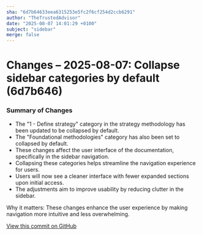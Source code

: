 ```yaml
---
sha: "6d7b64633eea6315253e5fc2f6cf254d2ccb6291"
author: "TheTrustedAdvisor"
date: "2025-08-07 14:01:29 +0100"
subject: "sidebar"
merge: false
---
```


# Changes – 2025-08-07: Collapse sidebar categories by default (6d7b646)

### Summary of Changes

- The "1 - Define strategy" category in the strategy methodology has been updated to be collapsed by default.
- The "Foundational methodologies" category has also been set to collapsed by default.
- These changes affect the user interface of the documentation, specifically in the sidebar navigation.
- Collapsing these categories helps streamline the navigation experience for users.
- Users will now see a cleaner interface with fewer expanded sections upon initial access.
- The adjustments aim to improve usability by reducing clutter in the sidebar.

Why it matters: These changes enhance the user experience by making navigation more intuitive and less overwhelming.

[View this commit on GitHub](https://github.com/TheTrustedAdvisor/FabricAdoptionFramework/commit/6d7b64633eea6315253e5fc2f6cf254d2ccb6291)
